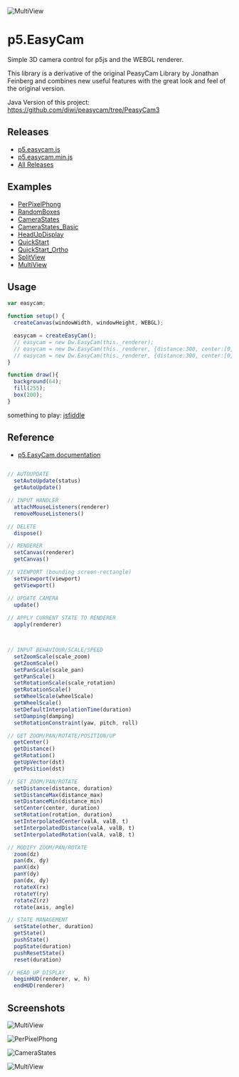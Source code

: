 ![MultiView](screenshots/RandomBoxes_crop.jpg)


# p5.EasyCam

Simple 3D camera control for p5js and the WEBGL renderer.

This library is a derivative of the original PeasyCam Library by Jonathan Feinberg 
and combines new useful features with the great look and feel of the original version.

Java Version of this project: https://github.com/diwi/peasycam/tree/PeasyCam3


## Releases

- [p5.easycam.js](https://diwi.github.io/p5.EasyCam/p5.easycam.js)
- [p5.easycam.min.js](https://diwi.github.io/p5.EasyCam/p5.easycam.min.js)
- [All Releases](https://github.com/diwi/p5.EasyCam/releases)


## Examples

- [PerPixelPhong](https://diwi.github.io/p5.EasyCam/examples/PerPixelPhong/)
- [RandomBoxes](https://diwi.github.io/p5.EasyCam/examples/RandomBoxes/)
- [CameraStates](https://diwi.github.io/p5.EasyCam/examples/CameraStates/)
- [CameraStates_Basic](https://diwi.github.io/p5.EasyCam/examples/CameraStates_Basic/)
- [HeadUpDisplay](https://diwi.github.io/p5.EasyCam/examples/HeadUpDisplay/)
- [QuickStart](https://diwi.github.io/p5.EasyCam/examples/QuickStart/)
- [QuickStart_Ortho](https://diwi.github.io/p5.EasyCam/examples/QuickStart_Ortho/)
- [SplitView](https://diwi.github.io/p5.EasyCam/examples/SplitView/)
- [MultiView](https://diwi.github.io/p5.EasyCam/examples/MultiView/)


## Usage

```javascript
var easycam;

function setup() { 
  createCanvas(windowWidth, windowHeight, WEBGL);

  easycam = createEasyCam();
  // easycam = new Dw.EasyCam(this._renderer);
  // easycam = new Dw.EasyCam(this._renderer, {distance:300, center:[0,0,0]});
  // easycam = new Dw.EasyCam(this._renderer, {distance:300, center:[0,0,0], rotation:[1,0,0,0]});
} 

function draw(){
  background(64);
  fill(255);
  box(200);
}
```
something to play: [jsfiddle](https://jsfiddle.net/wqjugp9m/7/)


## Reference

  - [p5.EasyCam.documentation](https://diwi.github.io/p5.EasyCam/documentation/)
  
  
```javascript
  
// AUTOUPDATE
  setAutoUpdate(status)
  getAutoUpdate()

// INPUT HANDLER
  attachMouseListeners(renderer)
  removeMouseListeners()

// DELETE
  dispose()

// RENDERER
  setCanvas(renderer)
  getCanvas()

// VIEWPORT (bounding screen-rectangle)
  setViewport(viewport)
  getViewport()

// UPDATE CAMERA
  update()
  
// APPLY CURRENT STATE TO RENDERER
  apply(renderer)



// INPUT BEHAVIOUR/SCALE/SPEED
  setZoomScale(scale_zoom)
  getZoomScale()
  setPanScale(scale_pan)
  getPanScale()
  setRotationScale(scale_rotation)
  getRotationScale()
  setWheelScale(wheelScale)
  getWheelScale()
  setDefaultInterpolationTime(duration)
  setDamping(damping)
  setRotationConstraint(yaw, pitch, roll)

// GET ZOOM/PAN/ROTATE/POSITION/UP
  getCenter()
  getDistance()
  getRotation()
  getUpVector(dst)
  getPosition(dst)

// SET ZOOM/PAN/ROTATE
  setDistance(distance, duration)
  setDistanceMax(distance_max)
  setDistanceMin(distance_min)
  setCenter(center, duration)
  setRotation(rotation, duration)
  setInterpolatedCenter(valA, valB, t)
  setInterpolatedDistance(valA, valB, t)
  setInterpolatedRotation(valA, valB, t)

// MODIFY ZOOM/PAN/ROTATE
  zoom(dz)
  pan(dx, dy)
  panX(dx)
  panY(dy)
  pan(dx, dy)
  rotateX(rx)
  rotateY(ry)
  rotateZ(rz)
  rotate(axis, angle)

// STATE MANAGEMENT
  setState(other, duration)
  getState()
  pushState()
  popState(duration)
  pushResetState()
  reset(duration)

// HEAD_UP_DISPLAY
  beginHUD(renderer, w, h)
  endHUD(renderer)
```


## Screenshots

![MultiView](screenshots/MultiView.jpg)

![PerPixelPhong](screenshots/PerPixelPhong.jpg)

![CameraStates](screenshots/CameraStates.jpg)

![MultiView](screenshots/RandomBoxes.jpg)
